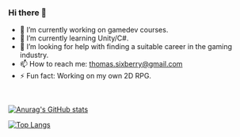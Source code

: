### Hi there 👋

- 🔭 I’m currently working on gamedev courses.
- 🌱 I’m currently learning Unity/C#.
- 🤔 I’m looking for help with finding a suitable career in the gaming industry.
- 📫 How to reach me: thomas.sixberry@gmail.com
- ⚡ Fun fact: Working on my own 2D RPG.

<br>

[![Anurag's GitHub stats](https://github-readme-stats.vercel.app/api?username=thirtyThreeS&show_icons=true&theme=tokyonight)](https://github.com/anuraghazra/github-readme-stats)

[![Top Langs](https://github-readme-stats.vercel.app/api/top-langs/?username=thirtyThreeS&layout=compact&theme=tokyonight)](https://github.com/anuraghazra/github-readme-stats)
